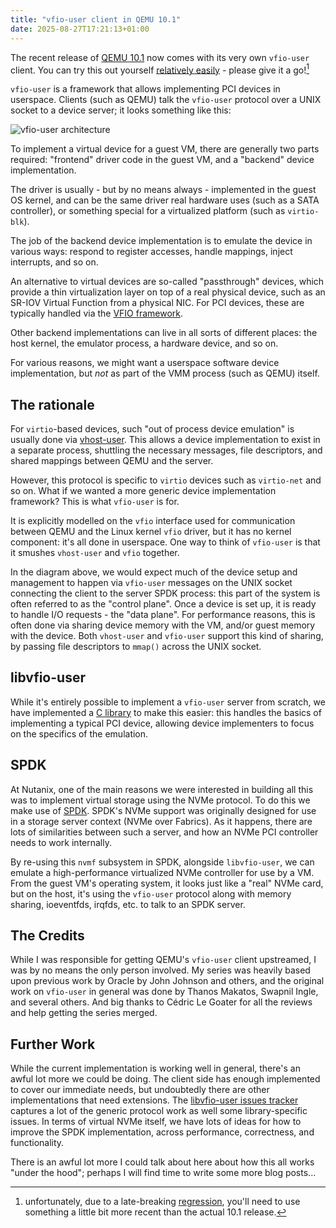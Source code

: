 ```yaml
---
title: "vfio-user client in QEMU 10.1"
date: 2025-08-27T17:21:13+01:00
---
```


The recent release of [QEMU
10.1](https://lore.kernel.org/qemu-devel/175625036608.469964.4138433906168641553@amd.com/)
now comes with its very own `vfio-user` client. You can try this out yourself
[relatively easily](https://github.com/nutanix/libvfio-user/blob/master/docs/spdk.md) -
please give it a go![^1]

`vfio-user` is a framework that allows implementing PCI devices in userspace.
Clients (such as QEMU) talk the `vfio-user` protocol over a UNIX socket to a
device server; it looks something like this:

![vfio-user architecture](/blog/posts/images/vfio-user.drawio.png)

[^1]: unfortunately, due to a late-breaking
[regression](https://lore.kernel.org/qemu-devel/20250827190810.1645340-1-john.levon@nutanix.com/), you'll need to use
something a little bit more recent than the actual 10.1 release.

To implement a virtual device for a guest VM, there are generally two parts
required: "frontend" driver code in the guest VM, and a "backend" device
implementation.

The driver is usually - but by no means always - implemented in the guest OS
kernel, and can be the same driver real hardware uses (such as a SATA
controller), or something special for a virtualized platform (such as
`virtio-blk`).

The job of the backend device implementation is to emulate the device in various
ways: respond to register accesses, handle mappings, inject interrupts, and so
on.

An alternative to virtual devices are so-called "passthrough" devices, which
provide a thin virtualization layer on top of a real physical device, such as an
SR-IOV Virtual Function from a physical NIC. For PCI devices, these are
typically handled via the [VFIO
framework](https://www.kernel.org/doc/html/latest/driver-api/vfio.html).

Other backend implementations can live in all sorts of different places: the
host kernel, the emulator process, a hardware device, and so on.

For various reasons, we might want a userspace software device implementation,
but *not* as part of the VMM process (such as QEMU) itself.

The rationale
-------------

For `virtio`-based devices, such "out of process device emulation" is usually done via
[vhost-user](https://qemu-project.gitlab.io/qemu/interop/vhost-user.html#introduction).
This allows a device implementation to exist in a separate process,
shuttling the necessary messages, file descriptors, and shared mappings between
QEMU and the server.

However, this protocol is specific to `virtio` devices such as `virtio-net` and
so on. What if we wanted a more generic device implementation framework? This is
what `vfio-user` is for.

It is explicitly modelled on the `vfio` interface used for communication between
QEMU and the Linux kernel `vfio` driver, but it has no kernel component: it's
all done in userspace. One way to think of `vfio-user` is that it smushes
`vhost-user` and `vfio` together.

In the diagram above, we would expect much of the device setup and management to
happen via `vfio-user` messages on the UNIX socket connecting the client to the
server SPDK process: this part of the system is often referred to as the
"control plane". Once a device is set up, it is ready to handle I/O requests -
the "data plane". For performance reasons, this is often done via sharing device
memory with the VM, and/or guest memory with the device. Both `vhost-user` and
`vfio-user` support this kind of sharing, by passing file descriptors to
`mmap()` across the UNIX socket.


libvfio-user
------------

While it's entirely possible to implement a `vfio-user` server from scratch, we
have implemented a [C library](https://github.com/nutanix/libvfio-user) to make
this easier: this handles the basics of implementing a typical PCI device,
allowing device implementers to focus on the specifics of the emulation.

SPDK
----

At Nutanix, one of the main reasons we were interested in building all this was
to implement virtual storage using the NVMe protocol. To do this we make use of
[SPDK](https://spdk.io/). SPDK's NVMe support was originally designed for use in
a storage server context (NVMe over Fabrics). As it happens, there are lots of
similarities between such a server, and how an NVMe PCI controller needs to work
internally.

By re-using this `nvmf` subsystem in SPDK, alongside `libvfio-user`, we can
emulate a high-performance virtualized NVMe controller for use by a VM. From the
guest VM's operating system, it looks just like a "real" NVMe card, but on the
host, it's using the `vfio-user` protocol along with memory sharing, ioeventfds,
irqfds, etc. to talk to an SPDK server.

The Credits
-----------

While I was responsible for getting QEMU's `vfio-user` client upstreamed, I was
by no means the only person involved. My series was heavily based upon previous
work by Oracle by John Johnson and others, and the original work on `vfio-user`
in general was done by Thanos Makatos, Swapnil Ingle, and several others. And
big thanks to Cédric Le Goater for all the reviews and help getting the series
merged.

Further Work
------------

While the current implementation is working well in general, there's an awful
lot more we could be doing. The client side has enough implemented to cover our
immediate needs, but undoubtedly there are other implementations that need
extensions. The [libvfio-user issues
tracker](https://github.com/nutanix/libvfio-user/issues?q=sort%3Aupdated-desc+is%3Aissue+is%3Aopen)
captures a lot of the generic protocol work as well some library-specific
issues. In terms of virtual NVMe itself, we have lots of ideas for how to
improve the SPDK implementation, across performance, correctness, and
functionality.

There is an awful lot more I could talk about here about how this all works
"under the hood"; perhaps I will find time to write some more blog posts...
